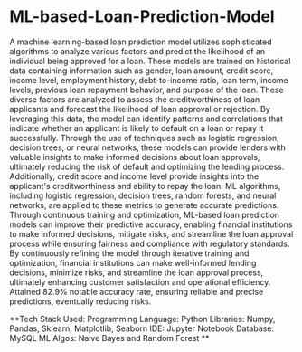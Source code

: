 # ML-based-Loan-Prediction-Model
A machine learning-based loan prediction model utilizes sophisticated algorithms to analyze various factors and predict the likelihood of an individual being approved for a loan. These models are trained on historical data containing information such as gender, loan amount, credit score, income level, employment history, debt-to-income ratio, loan term, income levels, previous loan repayment behavior, and purpose of the loan. These diverse factors are analyzed to assess the creditworthiness of loan applicants and forecast the likelihood of loan approval or rejection. By leveraging this data, the model can identify patterns and correlations that indicate whether an applicant is likely to default on a loan or repay it successfully. Through the use of techniques such as logistic regression, decision trees, or neural networks, these models can provide lenders with valuable insights to make informed decisions about loan approvals, ultimately reducing the risk of default and optimizing the lending process.
Additionally, credit score and income level provide insights into the applicant's creditworthiness and ability to repay the loan. ML algorithms, including logistic regression, decision trees, random forests, and neural networks, are applied to these metrics to generate accurate predictions. Through continuous training and optimization, ML-based loan prediction models can improve their predictive accuracy, enabling financial institutions to make informed decisions, mitigate risks, and streamline the loan approval process while ensuring fairness and compliance with regulatory standards. By continuously refining the model through iterative training and optimization, financial institutions can make well-informed lending decisions, minimize risks, and streamline the loan approval process, ultimately enhancing customer satisfaction and operational efficiency. Attained 82.9% notable accuracy rate, ensuring reliable and precise predictions, eventually reducing risks.



**Tech Stack Used: Programming Language: Python
                   Libraries: Numpy, Pandas, Sklearn, Matplotlib, Seaborn 
                   IDE: Jupyter Notebook
                   Database: MySQL
                   ML Algos: Naive Bayes and Random Forest **




